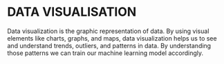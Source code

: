 # DATA VISUALISATION
Data visualization is the graphic representation of data. By using visual elements like charts, 
graphs, and maps, data visualization helps us to see and understand trends, outliers, and patterns in data.
By understanding those patterns we can train our machine learning model accordingly.
